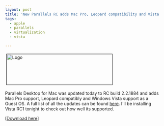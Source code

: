 ```yaml
---
layout: post
title: 'New Parallels RC adds Mac Pro, Leopard compatibility and Vista support'
tags:
  - apple
  - parallels
  - virtualization
  - vista

---
```


<a href="http://www.the8thsign.com/wp-content/uploads/2006/09/logo.gif" onclick="window.open('http://www.the8thsign.com/wp-content/uploads/2006/09/logo.gif','popup','width=200,height=58,scrollbars=no,resizable=yes,toolbar=no,directories=no,location=no,menubar=no,status=yes,left=0,top=0');return false"><img src="http://www.the8thsign.com/wp-content/uploads/2006/09/logo-tm.jpg" alt="Logo" border="1" height="100" hspace="4" vspace="4" width="344" /></a>

Parallels Desktop for Mac was updated today to RC build 2.2.1884 and adds Mac Pro support, Leopard compatibly and Windows Vista support as a Guest OS. A full list of all the updates can be found <a href="http://www.parallels.com/en/products/desktop/update/">here</a>. I'll be installing Vista RC1 tonight to check out how well its supported.

[<a href="http://www.parallels.com/en/download/desktop/update/">Download here</a>]
<!-- technorati tags start -->
<!-- technorati tags end -->
